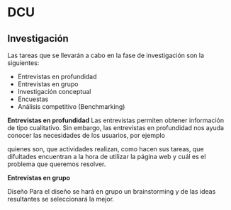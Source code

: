 # DCU
## Investigación
Las tareas que se llevarán a cabo en la fase de investigación son la siguientes:
* Entrevistas en profundidad
* Entrevistas en grupo
* Investigación conceptual
* Encuestas
* Análisis competitivo (Benchmarking)

**Entrevistas en profundidad**
Las entrevistas permiten obtener información de tipo cualitativo. Sin embargo, las entrevistas en profundidad nos ayuda conocer las necesidades de los usuarios, por ejemplo

quienes son, que actividades realizan, como hacen sus tareas, que difultades encuentran a la hora de utilizar la página web y cuál es el problema que queremos resolver.

**Entrevistas en grupo**


Diseño
Para el diseño se hará en grupo un brainstorming y de las ideas resultantes se seleccionará la mejor.
